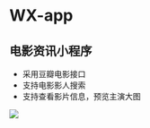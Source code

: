 # WX-app    
## 电影资讯小程序
 * 采用豆瓣电影接口  
 * 支持电影影人搜索  
 * 支持查看影片信息，预览主演大图    
   
     
     
![](https://github.com/kstd123/WX-app/blob/master/wx-app-show.gif)
